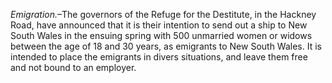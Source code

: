 *Emigration.*–The governors of the Refuge for
                    the Destitute, in the Hackney Road, have announced that it is their
                    intention to send out a ship to New South Wales in the ensuing spring with
                    500 unmarried women or widows between the age of 18 and 30
                    years, as emigrants to New South Wales. It is intended to place the
                    emigrants in divers situations, and leave them free and not bound to an
                    employer.